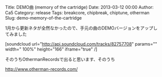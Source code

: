 Title: DEMO曲 (memory of the cartridge)
Date: 2013-03-12 00:00
Author: Ca5
Category: release
Tags: breakcore, chipbreak, chiptune, otherman
Slug: demo-memory-of-the-cartridge

1月から更新ネタが全然なかったので、手元の曲のDEMOバージョンをアップしてみました

[soundcloud url="http://api.soundcloud.com/tracks/82757708" params=""
width=" 100%" height="166" iframe="true" /]

そのうちOthermanRecordsで出ると思います、そのうち

<http://www.otherman-records.com/>
